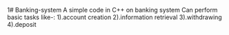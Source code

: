 1# Banking-system
A simple code in C++ on banking system
Can perform basic tasks like-:
                              1).account creation
                              2).information retrieval
                              3).withdrawing
                              4).deposit
